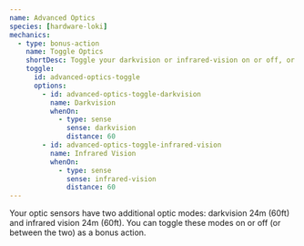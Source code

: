 ```yaml
---
name: Advanced Optics
species: [hardware-loki]
mechanics:
  - type: bonus-action
    name: Toggle Optics
    shortDesc: Toggle your darkvision or infrared-vision on or off, or toggle between the two.
    toggle:
      id: advanced-optics-toggle
      options:
        - id: advanced-optics-toggle-darkvision
          name: Darkvision
          whenOn:
            - type: sense
              sense: darkvision
              distance: 60
        - id: advanced-optics-toggle-infrared-vision
          name: Infrared Vision
          whenOn:
            - type: sense
              sense: infrared-vision
              distance: 60
---
```

Your optic sensors have two additional optic modes: darkvision 24m (60ft) and infrared vision 24m (60ft). You can
toggle these modes on or off (or between the two) as a bonus action.
